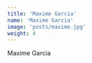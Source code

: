 ```yaml
---
title: 'Maxime Garcia'
name: 'Maxime Garcia'
image: 'posts/maxime.jpg'
weight: 4
---
```


Maxime Garcia
